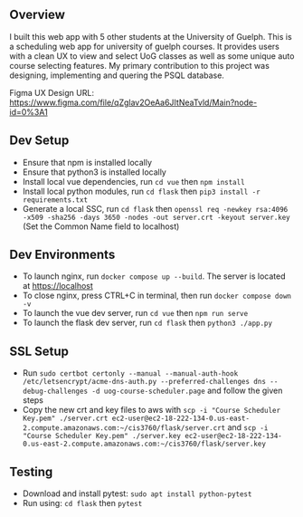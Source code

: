 ## Overview
I built this web app with 5 other students at the University of Guelph. This is a scheduling web app for university of guelph courses. It provides users with a clean UX to view and select UoG classes as well as some unique auto course selecting features. My primary contribution to this project was designing, implementing and quering the PSQL database. 


Figma UX Design URL: https://www.figma.com/file/qZglav2OeAa6JItNeaTvld/Main?node-id=0%3A1

## Dev Setup
- Ensure that npm is installed locally
- Ensure that python3 is installed locally
- Install local vue dependencies, run `cd vue` then `npm install`
- Install local python modules, run `cd flask` then `pip3 install -r requirements.txt`
- Generate a local SSC, run `cd flask` then `openssl req -newkey rsa:4096 -x509 -sha256 -days 3650 -nodes -out server.crt -keyout server.key` (Set the Common Name field to localhost)

## Dev Environments
- To launch nginx, run `docker compose up --build`. The server is located at [https://localhost](https://localhost)
- To close nginx, press CTRL+C in terminal, then run `docker compose down -v`
- To launch the vue dev server, run `cd vue` then `npm run serve`
- To launch the flask dev server, run `cd flask` then `python3 ./app.py`

## SSL Setup

- Run `sudo certbot certonly --manual --manual-auth-hook /etc/letsencrypt/acme-dns-auth.py --preferred-challenges dns --debug-challenges -d uog-course-scheduler.page` and follow the given steps
- Copy the new crt and key files to aws with `scp -i "Course Scheduler Key.pem" ./server.crt ec2-user@ec2-18-222-134-0.us-east-2.compute.amazonaws.com:~/cis3760/flask/server.crt` and `scp -i "Course Scheduler Key.pem" ./server.key ec2-user@ec2-18-222-134-0.us-east-2.compute.amazonaws.com:~/cis3760/flask/server.key`

## Testing
- Download and install pytest: `sudo apt install python-pytest`
- Run using: `cd flask` then `pytest`
